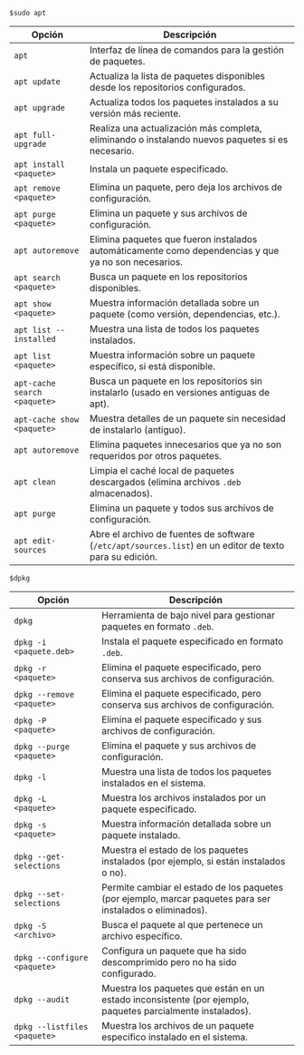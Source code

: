```
$sudo apt
```
| Opción                        | Descripción                                                               |
|-------------------------------|---------------------------------------------------------------------------|
| `apt`                          | Interfaz de línea de comandos para la gestión de paquetes.                |
| `apt update`                   | Actualiza la lista de paquetes disponibles desde los repositorios configurados. |
| `apt upgrade`                  | Actualiza todos los paquetes instalados a su versión más reciente.        |
| `apt full-upgrade`             | Realiza una actualización más completa, eliminando o instalando nuevos paquetes si es necesario. |
| `apt install <paquete>`        | Instala un paquete especificado.                                          |
| `apt remove <paquete>`         | Elimina un paquete, pero deja los archivos de configuración.              |
| `apt purge <paquete>`          | Elimina un paquete y sus archivos de configuración.                       |
| `apt autoremove`               | Elimina paquetes que fueron instalados automáticamente como dependencias y que ya no son necesarios. |
| `apt search <paquete>`         | Busca un paquete en los repositorios disponibles.                         |
| `apt show <paquete>`           | Muestra información detallada sobre un paquete (como versión, dependencias, etc.). |
| `apt list --installed`         | Muestra una lista de todos los paquetes instalados.                       |
| `apt list <paquete>`           | Muestra información sobre un paquete específico, si está disponible.     |
| `apt-cache search <paquete>`   | Busca un paquete en los repositorios sin instalarlo (usado en versiones antiguas de apt). |
| `apt-cache show <paquete>`     | Muestra detalles de un paquete sin necesidad de instalarlo (antiguo).    |
| `apt autoremove`               | Elimina paquetes innecesarios que ya no son requeridos por otros paquetes. |
| `apt clean`                    | Limpia el caché local de paquetes descargados (elimina archivos `.deb` almacenados). |
| `apt purge`                    | Elimina un paquete y todos sus archivos de configuración.                |
| `apt edit-sources`             | Abre el archivo de fuentes de software (`/etc/apt/sources.list`) en un editor de texto para su edición. |

```
$dpkg
```
| Opción                        | Descripción                                                               |
|-------------------------------|---------------------------------------------------------------------------|
| `dpkg`                         | Herramienta de bajo nivel para gestionar paquetes en formato `.deb`.      |
| `dpkg -i <paquete.deb>`        | Instala el paquete especificado en formato `.deb`.                        |
| `dpkg -r <paquete>`            | Elimina el paquete especificado, pero conserva sus archivos de configuración. |
| `dpkg --remove <paquete>`      | Elimina el paquete especificado, pero conserva sus archivos de configuración. |
| `dpkg -P <paquete>`            | Elimina el paquete especificado y sus archivos de configuración.         |
| `dpkg --purge <paquete>`       | Elimina el paquete y sus archivos de configuración.                       |
| `dpkg -l`                      | Muestra una lista de todos los paquetes instalados en el sistema.         |
| `dpkg -L <paquete>`            | Muestra los archivos instalados por un paquete especificado.             |
| `dpkg -s <paquete>`            | Muestra información detallada sobre un paquete instalado.                |
| `dpkg --get-selections`        | Muestra el estado de los paquetes instalados (por ejemplo, si están instalados o no). |
| `dpkg --set-selections`        | Permite cambiar el estado de los paquetes (por ejemplo, marcar paquetes para ser instalados o eliminados). |
| `dpkg -S <archivo>`            | Busca el paquete al que pertenece un archivo específico.                 |
| `dpkg --configure <paquete>`   | Configura un paquete que ha sido descomprimido pero no ha sido configurado. |
| `dpkg --audit`                 | Muestra los paquetes que están en un estado inconsistente (por ejemplo, paquetes parcialmente instalados). |
| `dpkg --listfiles <paquete>`   | Muestra los archivos de un paquete específico instalado en el sistema.   |
